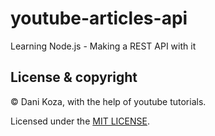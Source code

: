 # youtube-articles-api
Learning Node.js - Making a REST API with it


## License & copyright
© Dani Koza, with the help of youtube tutorials.

Licensed under the [MIT LICENSE](LICENSE).
